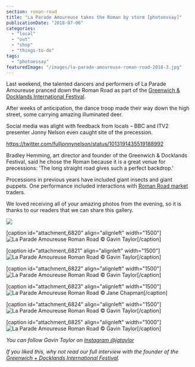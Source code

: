 ```yaml
---
section: roman-road
title: "La Parade Amoureuse takes the Roman by storm [photoessay]"
publicationDate: "2018-07-06"
categories: 
  - "local"
  - "out"
  - "shop"
  - "things-to-do"
tags: 
  - "photoessay"
featuredImage: "/images/la-parade-amoureuse-roman-road-2018-3.jpg"
---
```


Last weekend, the talented dancers and performers of La Parade Amoureuse pranced down the Roman Road as part of the [Greenwich & Docklands International Festival](https://romanroadlondon.com/greenwich-docklands-international-festival/).

After weeks of anticipation, the dance troop made their way down the high street, some carrying amazing illuminated deer.

Social media was alight with feedback from locals – BBC and ITV2 presenter Jonny Nelson even caught site of the precession.

https://twitter.com/fulljonnynelson/status/1013191435519188992

Bradley Hemming, art director and founder of the Greenwich & Docklands Festival, said he chose the Roman because it is a great venue for precessions: 'The long straight road gives such a perfect backdrop.'

Processions in previous years have included giant insects and giant puppets. One performance included interactions with [Roman Road market](https://romanroadlondon.com/market-archive-old-images-60s-70s-80s-90s/) traders.

We loved receiving all of your amazing photos from the evening, so it is thanks to our readers that we can share this gallery.

![](/images/la-parade-amoureuse-roman-road-2018-2.jpg)

\[caption id="attachment\_6820" align="alignleft" width="1500"\]![La Parade Amoureuse Roman Road ](/images/la-parade-amoureuse-roman-road-2018-7.jpg) © Gavin Taylor\[/caption\]

\[caption id="attachment\_6821" align="alignleft" width="1500"\]![La Parade Amoureuse Roman Road ](/images/la-parade-amoureuse-roman-road-2018.jpg) © Gavin Taylor\[/caption\]

\[caption id="attachment\_6822" align="alignleft" width="1500"\]![La Parade Amoureuse Roman Road ](/images/la-parade-amoureuse-roman-road-2018-4.jpg) © Gavin Taylor\[/caption\]

\[caption id="attachment\_6823" align="alignleft" width="1500"\]![La Parade Amoureuse Roman Road ](/images/la-parade-amoureuse-roman-road-2018-8.jpg) © Jane Chapman\[/caption\]

\[caption id="attachment\_6824" align="alignleft" width="1500"\]![La Parade Amoureuse Roman Road ](/images/la-parade-amoureuse-roman-road-2018-6.jpg) © Gavin Taylor\[/caption\]

\[caption id="attachment\_6825" align="alignleft" width="1000"\]![La Parade Amoureuse Roman Road ](/images/la-parade-amoureuse-roman-road-2018-5.jpg) © Gavin Taylor\[/caption\]

_You can follow Gavin Taylor on [Instagram @jgtaylor](https://www.instagram.com/gjtaylor/)_

_If you liked this, why not read our full interview with the founder of the [Greenwich + Docklands International Festival](https://romanroadlondon.com/greenwich-docklands-international-festival/)._
